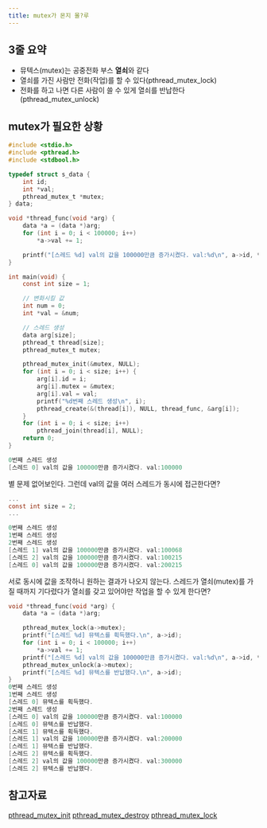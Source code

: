 ```yaml
---
title: mutex가 몬지 몰?루
---
```


## 3줄 요약

- 뮤텍스(mutex)는 공중전화 부스 **열쇠**와 같다
- 열쇠를 가진 사람만 전화(작업)를 할 수 있다(pthread_mutex_lock)
- 전화를 하고 나면 다른 사람이 쓸 수 있게 열쇠를 반납한다(pthread_mutex_unlock)

## mutex가 필요한 상황

```c
#include <stdio.h>
#include <pthread.h>
#include <stdbool.h>

typedef struct s_data {
	int id;
	int *val;
	pthread_mutex_t *mutex;
} data;

void *thread_func(void *arg) {
	data *a = (data *)arg;
	for (int i = 0; i < 100000; i++)
		*a->val += 1;

	printf("[스레드 %d] val의 값을 100000만큼 증가시켰다. val:%d\n", a->id, *a->val);
}

int main(void) {
	const int size = 1;

	// 변화시킬 값
	int num = 0;
	int *val = &num;

	// 스레드 생성
	data arg[size];
	pthread_t thread[size];
	pthread_mutex_t mutex;

	pthread_mutex_init(&mutex, NULL);
	for (int i = 0; i < size; i++) {
		arg[i].id = i;
		arg[i].mutex = &mutex;
		arg[i].val = val;
		printf("%d번째 스레드 생성\n", i);
		pthread_create(&(thread[i]), NULL, thread_func, &arg[i]);
	}
	for (int i = 0; i < size; i++)
		pthread_join(thread[i], NULL);
	return 0;
}

0번째 스레드 생성
[스레드 0] val의 값을 100000만큼 증가시켰다. val:100000
```

별 문제 없어보인다. 그런데 val의 값을 여러 스레드가 동시에 접근한다면?

```c
...
const int size = 2;
...

0번째 스레드 생성
1번째 스레드 생성
2번째 스레드 생성
[스레드 1] val의 값을 100000만큼 증가시켰다. val:100068
[스레드 2] val의 값을 100000만큼 증가시켰다. val:100215
[스레드 0] val의 값을 100000만큼 증가시켰다. val:200215
```

서로 동시에 값을 조작하니 원하는 결과가 나오지 않는다.
스레드가 열쇠(mutex)를 가질 때까지 기다렸다가 열쇠를 갖고 있어야만 작업을 할 수 있게 한다면?

```c
void *thread_func(void *arg) {
	data *a = (data *)arg;

	pthread_mutex_lock(a->mutex);
	printf("[스레드 %d] 뮤텍스를 획득했다.\n", a->id);
	for (int i = 0; i < 100000; i++)
		*a->val += 1;
	printf("[스레드 %d] val의 값을 100000만큼 증가시켰다. val:%d\n", a->id, *a->val);
	pthread_mutex_unlock(a->mutex);
	printf("[스레드 %d] 뮤텍스를 반납했다.\n", a->id);
}
0번째 스레드 생성
1번째 스레드 생성
[스레드 0] 뮤텍스를 획득했다.
2번째 스레드 생성
[스레드 0] val의 값을 100000만큼 증가시켰다. val:100000
[스레드 0] 뮤텍스를 반납했다.
[스레드 1] 뮤텍스를 획득했다.
[스레드 1] val의 값을 100000만큼 증가시켰다. val:200000
[스레드 1] 뮤텍스를 반납했다.
[스레드 2] 뮤텍스를 획득했다.
[스레드 2] val의 값을 100000만큼 증가시켰다. val:300000
[스레드 2] 뮤텍스를 반납했다.
```

## 참고자료

[pthread_mutex_init](https://linux.die.net/man/3/pthread_mutex_init)
[pthread_mutex_destroy](https://linux.die.net/man/3/pthread_mutex_destroy)
[pthread_mutex_lock](https://linux.die.net/man/3/pthread_mutex_lock)